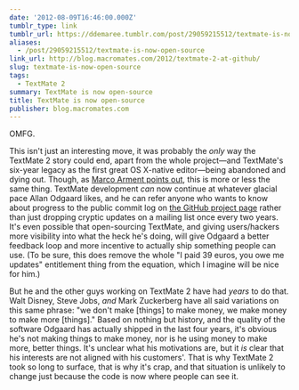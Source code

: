 ```yaml
---
date: '2012-08-09T16:46:00.000Z'
tumblr_type: link
tumblr_url: https://ddemaree.tumblr.com/post/29059215512/textmate-is-now-open-source
aliases:
  - /post/29059215512/textmate-is-now-open-source
link_url: http://blog.macromates.com/2012/textmate-2-at-github/
slug: textmate-is-now-open-source
tags:
  - TextMate 2
summary: TextMate is now open-source
title: TextMate is now open-source
publisher: blog.macromates.com
---
```


OMFG.

This isn't just an interesting move, it was probably the _only_ way the TextMate 2 story could end, apart from the whole project—and TextMate's six-year legacy as the first great OS X-native editor—being abandoned and dying out. Though, as [Marco Arment points out](http://www.marco.org/2012/08/09/textmate-2-open-sourced), this is more or less the same thing. TextMate development _can_ now continue at whatever glacial pace Allan Odgaard likes, and he can refer anyone who wants to know about progress to the public commit log on [the GitHub project page](https://github.com/textmate/textmate) rather than just dropping cryptic updates on a mailing list once every two years. It's even possible that open-sourcing TextMate, and giving users/hackers more visibility into what the heck he's doing, will give Odgaard a better feedback loop and more incentive to actually ship something people can use. (To be sure, this does remove the whole "I paid 39 euros, you owe me updates" entitlement thing from the equation, which I imagine will be nice for him.)

But he and the other guys working on TextMate 2 have had _years_ to do that. Walt Disney, Steve Jobs, _and_ Mark Zuckerberg have all said variations on this same phrase: "we don't make [things] to make money, we make money to make more [things]." Based on nothing but history, and the quality of the software Odgaard has actually shipped in the last four years, it's obvious he's not making things to make money, nor is he using money to make more, better things. It's unclear what his motivations are, but it _is_ clear that his interests are not aligned with his customers'. That is why TextMate 2 took so long to surface, that is why it's crap, and that situation is unlikely to change just because the code is now where people can see it.
